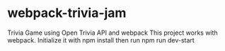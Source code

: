# webpack-trivia-jam
Trivia Game using Open Trivia API and webpack
 This project works with webpack.
 Initialize it with npm install
 then run npm run dev-start
